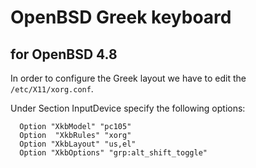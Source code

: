 ---
---

# OpenBSD Greek keyboard

## for OpenBSD 4.8
In order to configure the Greek layout we have to edit the `/etc/X11/xorg.conf`.

Under Section InputDevice specify the following options:
```
  Option "XkbModel" "pc105"
  Option  "XkbRules" "xorg"
  Option "XkbLayout" "us,el"
  Option "XkbOptions" "grp:alt_shift_toggle"
```
